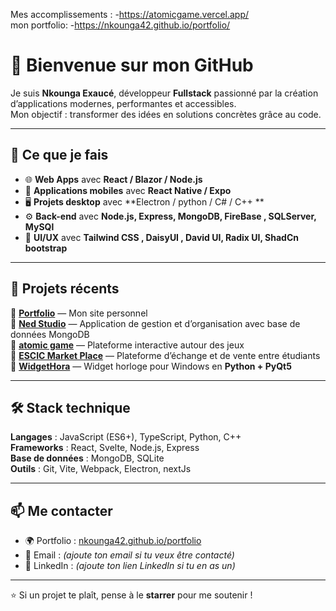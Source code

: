 
Mes accomplissements :
-https://atomicgame.vercel.app/ <br/>
mon portfolio:
-https://nkounga42.github.io/portfolio/

# 👋 Bienvenue sur mon GitHub

Je suis **Nkounga Exaucé**, développeur **Fullstack** passionné par la création d’applications modernes, performantes et accessibles.  
Mon objectif : transformer des idées en solutions concrètes grâce au code.

---

## 🚀 Ce que je fais
- 🌐 **Web Apps** avec **React / Blazor / Node.js**
- 📱 **Applications mobiles** avec **React Native / Expo**
- 🖥️ **Projets desktop** avec **Electron / python / C# / C++ **
- ⚙️ **Back-end** avec **Node.js, Express, MongoDB, FireBase , SQLServer, MySQl**
- 🎨 **UI/UX** avec **Tailwind CSS , DaisyUI , David UI, Radix UI, ShadCn bootstrap**

---

## 📂 Projets récents
🔹 [**Portfolio**](https://nkounga42.github.io/portfolio) — Mon site personnel  
🔹 [**Ned Studio**](https://github.com/Nkounga42/Ned-studio) — Application de gestion et d’organisation avec base de données MongoDB  
🔹 [**atomic game**](https://github.com/Nkounga42/atomic-game) — Plateforme interactive autour des jeux  
🔹 [**ESCIC Market Place**](https://github.com/Nkounga42/ESCIC-Market-place) — Plateforme d’échange et de vente entre étudiants  
🔹 [**WidgetHora**](https://github.com/Nkounga42/PYTHON-PROJECT) — Widget horloge pour Windows en **Python + PyQt5**  

---

## 🛠️ Stack technique
**Langages** : JavaScript (ES6+), TypeScript, Python, C++  
**Frameworks** : React, Svelte, Node.js, Express  
**Base de données** : MongoDB, SQLite  
**Outils** : Git, Vite, Webpack, Electron, nextJs  

---

## 📫 Me contacter
- 🌍 Portfolio : [nkounga42.github.io/portfolio](https://nkounga42.github.io/portfolio)
- 📧 Email : *(ajoute ton email si tu veux être contacté)*
- 💼 LinkedIn : *(ajoute ton lien LinkedIn si tu en as un)*

---

⭐ Si un projet te plaît, pense à le **starrer** pour me soutenir !

